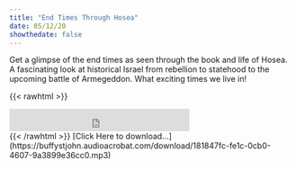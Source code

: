 ```yaml
---
title: "End Times Through Hosea"
date: 05/12/20
showthedate: false
---
```


Get a glimpse of the end times as seen through the book and life of Hosea. A fascinating look at historical Israel from rebellion to statehood to the upcoming battle of Armegeddon. What exciting times we live in!
<!--more-->
{{< rawhtml >}}
<iframe width='320px' height='40px' src='http://www.audioacrobat.com/tplay/Bd8416da438b712926c8da190d3f22d02Nh0vFTYGJjkqCxxeRWhdZFBUVVVJSBYEPUgSeDZ+UFA' frameBorder='0'></iframe><br>
{{< /rawhtml >}}
[Click Here to download&hellip;](https://buffystjohn.audioacrobat.com/download/181847fc-fe1c-0cb0-4607-9a3899e36cc0.mp3)